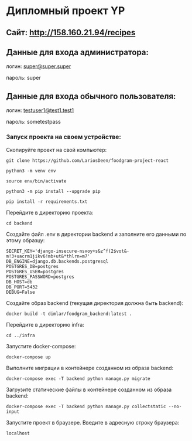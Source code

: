 # Дипломный проект YP
## Сайт: http://158.160.21.94/recipes
## Данные для входа администратора: 
логин: super@super.super 

пароль: super

## Данные для входа обычного пользователя: 
логин: testuser1@test1.test1

пароль: sometestpass

### Запуск проекта на своем устройстве:

Скопируйте проект на свой компьютер:

```
git clone https://github.com/LariosDeen/foodgram-project-react
```

```
python3 -m venv env
```

```
source env/bin/activate
```


```
python3 -m pip install --upgrade pip
```

```
pip install -r requirements.txt
```

Перейдите в директорию проекта:

```
cd backend
```

Создайте файл .env в директории backend и заполните его данными по этому 
образцу:

```
SECRET_KEY='django-insecure-nsxoy+s&z^f(2$vot&-m!3+uacrm1jikv6!mb+ut&*thlrn=m7'
DB_ENGINE=django.db.backends.postgresql
POSTGRES_DB=postgres
POSTGRES_USER=postgres
POSTGRES_PASSWORD=postgres
DB_HOST=db
DB_PORT=5432
DEBUG=False
```

Создайте образ backend (текущая директория должна быть backend):

```
docker build -t dimlar/foodgram_backend:latest .
```

Перейдите в директорию infra:

```
cd ../infra
```

Запустите docker-compose:

```
docker-compose up
```

Выполните миграции в контейнере созданном из образа backend:

```
docker-compose exec -T backend python manage.py migrate
```

Загрузите статические файлы в контейнере созданном из образа backend:

```
docker-compose exec -T backend python manage.py collectstatic --no-input
```

Запустите проект в браузере.
Введите в адресную строку браузера:

```
localhost
```
